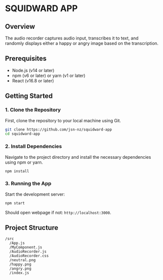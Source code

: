 # SQUIDWARD APP

## Overview

The audio recorder captures audio input, transcribes it to text, and randomly displays either a happy or angry image based on the transcription.


## Prerequisites

- Node.js (v14 or later)
- npm (v6 or later) or yarn (v1 or later)
- React (v16.8 or later)

## Getting Started

### 1. Clone the Repository

First, clone the repository to your local machine using Git.

```sh
git clone https://github.com/jsn-nz/squidward-app
cd squidward-app
```

### 2. Install Dependencies

Navigate to the project directory and install the necessary dependencies using npm or yarn.

```sh
npm install
```

### 3. Running the App

Start the development server:

```sh
npm start
```

Should open webpage if not: `http://localhost:3000`.

## Project Structure

```
/src
  /App.js
  /MyComponent.js
  /AudioRecorder.js
  /AudioRecorder.css
  /neutral.png
  /happy.png
  /angry.png
  /index.js
```
